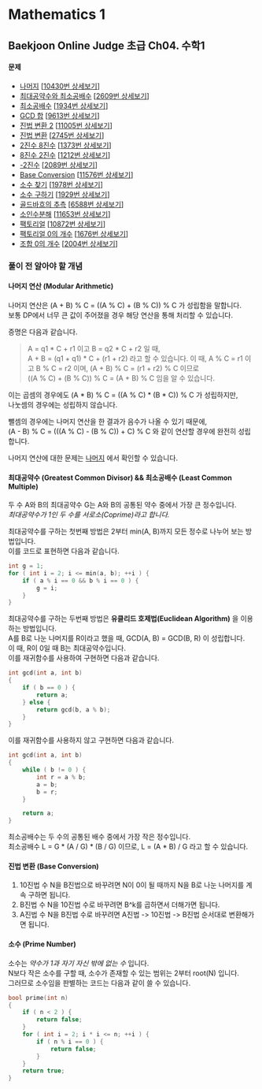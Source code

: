 Mathematics 1
==============

Baekjoon Online Judge 초급 Ch04. 수학1
------------------------------------

#### 문제

* [나머지](./나머지) [[10430번 상세보기](https://www.acmicpc.net/problem/10430)]
* [최대공약수와 최소공배수](./최대공약수와_최소공배수) [[2609번 상세보기](https://www.acmicpc.net/problem/2609)]
* [최소공배수](./최소공배수) [[1934번 상세보기](https://www.acmicpc.net/problem/1934)]
* [GCD 합](./GCD_합) [[9613번 상세보기](https://www.acmicpc.net/problem/9613)]
* [진법 변환 2](./진법_변환_2) [[11005번 상세보기](https://www.acmicpc.net/problem/11005)]
* [진법 변환](./진법_변환) [[2745번 상세보기](https://www.acmicpc.net/problem/2745)]
* [2진수 8진수](./2진수_8진수) [[1373번 상세보기](https://www.acmicpc.net/problem/1373)]
* [8진수 2진수](./8진수_2진수) [[1212번 상세보기](https://www.acmicpc.net/problem/1212)]
* [-2진수](./-2진수) [[2089번 상세보기](https://www.acmicpc.net/problem/2089)]
* [Base Conversion](./Base_Conversion) [[11576번 상세보기](https://www.acmicpc.net/problem/11576)]
* [소수 찾기](./소수_찾기) [[1978번 상세보기](https://www.acmicpc.net/problem/1978)]
* [소수 구하기](./소수_구하기) [[1929번 상세보기](https://www.acmicpc.net/problem/1929)]
* [골드바흐의 추측](./골드바흐의_추측) [[6588번 상세보기](https://www.acmicpc.net/problem/6588)]
* [소인수분해](./소인수분해) [[11653번 상세보기](https://www.acmicpc.net/problem/11653)]
* [팩토리얼](./팩토리얼) [[10872번 상세보기](https://www.acmicpc.net/problem/10872)]
* [팩토리얼 0의 개수](./팩토리얼_0의_개수) [[1676번 상세보기](https://www.acmicpc.net/problem/1676)]
* [조합 0의 개수](./조합_0의_개수) [[2004번 상세보기](https://www.acmicpc.net/problem/2004)]

### 풀이 전 알아야 할 개념

#### 나머지 연산 (Modular Arithmetic)

나머지 연산은 (A + B) % C = ((A % C) + (B % C)) % C 가 성립함을 말합니다.  
보통 DP에서 너무 큰 값이 주어졌을 경우 해당 연산을 통해 처리할 수 있습니다.

증명은 다음과 같습니다.  
> A = q1 * C + r1 이고 B = q2 * C + r2 일 때,  
> A + B = (q1 + q1) * C + (r1 + r2) 라고 할 수 있습니다.
> 이 때, A % C = r1 이고 B % C = r2 이며, (A + B) % C = (r1 + r2) % C 이므로  
> ((A % C) + (B % C)) % C = (A + B) % C 임을 알 수 있습니다.
  
이는 곱셈의 경우에도 (A * B) % C = ((A % C) * (B * C)) % C 가 성립하지만,  
나눗셈의 경우에는 성립하지 않습니다.  

뺄셈의 경우에는 나머지 연산을 한 결과가 음수가 나올 수 있기 때문에,  
(A - B) % C = (((A % C) - (B % C)) + C) % C 와 같이 연산할 경우에 완전히 성립합니다.

나머지 연산에 대한 문제는 [나머지](./나머지) 에서 확인할 수 있습니다.

#### 최대공약수 (Greatest Common Divisor) && 최소공배수 (Least Common Multiple)

두 수 A와 B의 최대공약수 G는 A와 B의 공통된 약수 중에서 가장 큰 정수입니다.  
*최대공약수가 1인 두 수를 서로소(Coprime)라고 합니다.*  

최대공약수를 구하는 첫번째 방법은 2부터 min(A, B)까지 모든 정수로 나누어 보는 방법입니다.  
이를 코드로 표현하면 다음과 같습니다.  

~~~ cpp
int g = 1;
for ( int i = 2; i <= min(a, b); ++i ) {
    if ( a % i == 0 && b % i == 0 ) {
        g = i;
    }
}
~~~

최대공약수를 구하는 두번째 방법은 **유클리드 호제법(Euclidean Algorithm)** 을 이용하는 방법입니다.  
A를 B로 나눈 나머지를 R이라고 했을 때, GCD(A, B) = GCD(B, R) 이 성립합니다.  
이 때, R이 0일 때 B는 최대공약수입니다.  
이를 재귀함수를 사용하여 구현하면 다음과 같습니다.   

~~~ cpp
int gcd(int a, int b) 
{
    if ( b == 0 ) {
        return a;
    } else {
        return gcd(b, a % b);
    }
}
~~~

이를 재귀함수를 사용하지 않고 구현하면 다음과 같습니다.  

~~~ cpp
int gcd(int a, int b)
{
    while ( b != 0 ) {
        int r = a % b;
        a = b;
        b = r;
    }

    return a;
}
~~~

최소공배수는 두 수의 공통된 배수 중에서 가장 작은 정수입니다.  
최소공배수 L = G * (A / G) * (B / G) 이므로, L = (A * B) / G 라고 할 수 있습니다.

#### 진법 변환 (Base Conversion)

1. 10진법 수 N을 B진법으로 바꾸려면 N이 0이 될 때까지 N을 B로 나눈 나머지를 계속 구하면 됩니다.
2. B진법 수 N을 10진법 수로 바꾸려면 B^k를 곱하면서 더해가면 됩니다.
3. A진법 수 N을 B진법 수로 바꾸려면 A진법 -> 10진법 -> B진법 순서대로 변환해가면 됩니다.

#### 소수 (Prime Number)

소수는 *약수가 1과 자기 자신 밖에 없는 수* 입니다.  
N보다 작은 소수를 구할 때, 소수가 존재할 수 있는 범위는 2부터 root(N) 입니다.  
그러므로 소수임을 판별하는 코드는 다음과 같이 쓸 수 있습니다.

~~~ cpp
bool prime(int n)
{
    if ( n < 2 ) {
        return false;
    }
    for ( int i = 2; i * i <= n; ++i ) {
        if ( n % i == 0 ) {
            return false;
        }
    }
    return true;
}
~~~